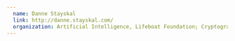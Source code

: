 ```yaml
---
  name: Danne Stayskal
  link: http://danne.stayskal.com/
  organization: Artificial Intelligence, Lifeboat Foundation; Cryptographer, March Hare
---
```

